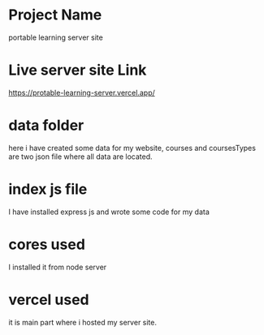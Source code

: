 # Project Name
portable learning server site

# Live server site Link
https://protable-learning-server.vercel.app/


# data folder

here i have created some data for my website, courses and coursesTypes are two json file where all data are located.

# index js file

I have installed express js and wrote some code for my data

# cores used

I installed it from node server



# vercel used

it is main part where i hosted my server site.